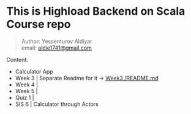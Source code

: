 # This is Highload Backend on Scala Course repo
>Author: Yessenturov Aldiyar<br>
>email: aldie1741@gmail.com

Content:

  - Calculator App 
  - Week 3 | Separate Readme for it -> [Week3 /README.md][Week3]
  - Week 4 | 
  - Week 5 |
  - Quiz 1 |
  - SIS 6  | Calculator through Actors

 [Week3]: <https://github.com/ExaltedA/Scala_Backend/blob/master/Week3/Readme.md>
